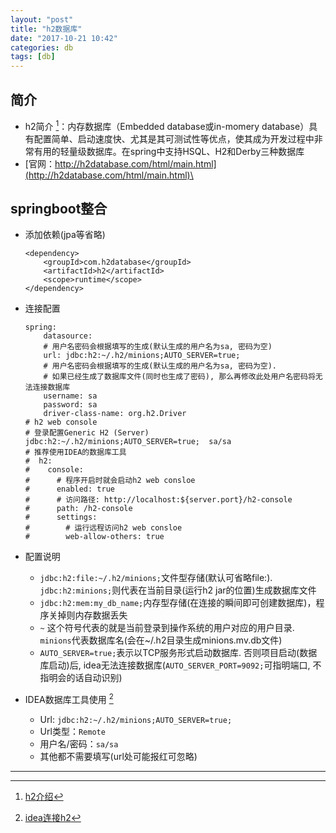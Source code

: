 ```yaml
---
layout: "post"
title: "h2数据库"
date: "2017-10-21 10:42"
categories: db
tags: [db]
---
```


## 简介

- h2简介 [^1]：内存数据库（Embedded database或in-momery database）具有配置简单、启动速度快、尤其是其可测试性等优点，使其成为开发过程中非常有用的轻量级数据库。在spring中支持HSQL、H2和Derby三种数据库
- [官网：http://h2database.com/html/main.html](http://h2database.com/html/main.html)\

## springboot整合

- 添加依赖(jpa等省略)

    ```
    <dependency>
        <groupId>com.h2database</groupId>
        <artifactId>h2</artifactId>
        <scope>runtime</scope>
    </dependency>
    ```
- 连接配置

    ```
    spring:
        datasource:
        # 用户名密码会根据填写的生成(默认生成的用户名为sa, 密码为空)
        url: jdbc:h2:~/.h2/minions;AUTO_SERVER=true;
        # 用户名密码会根据填写的生成(默认生成的用户名为sa, 密码为空).
        # 如果已经生成了数据库文件(同时也生成了密码), 那么再修改此处用户名密码将无法连接数据库
        username: sa
        password: sa
        driver-class-name: org.h2.Driver
    # h2 web console
    # 登录配置Generic H2 (Server)  jdbc:h2:~/.h2/minions;AUTO_SERVER=true;  sa/sa
    # 推荐使用IDEA的数据库工具
    #  h2:
    #    console:
    #      # 程序开启时就会启动h2 web consloe
    #      enabled: true
    #      # 访问路径: http://localhost:${server.port}/h2-console
    #      path: /h2-console
    #      settings:
    #        # 运行远程访问h2 web consloe
    #        web-allow-others: true
    ```
- 配置说明
    - `jdbc:h2:file:~/.h2/minions;`文件型存储(默认可省略file:). `jdbc:h2:minions;`则代表在当前目录(运行h2 jar的位置)生成数据库文件
    - `jdbc:h2:mem:my_db_name;`内存型存储(在连接的瞬间即可创建数据库)，程序关掉则内存数据丢失
    - `~` 这个符号代表的就是当前登录到操作系统的用户对应的用户目录. `minions`代表数据库名(会在~/.h2目录生成minions.mv.db文件)
    - `AUTO_SERVER=true;`表示以TCP服务形式启动数据库. 否则项目启动(数据库启动)后, idea无法连接数据库(`AUTO_SERVER_PORT=9092;`可指明端口, 不指明会的话自动识别)
- IDEA数据库工具使用 [^2]
    - Url: `jdbc:h2:~/.h2/minions;AUTO_SERVER=true;`
    - Url类型：`Remote`
    - 用户名/密码：`sa/sa`
    - 其他都不需要填写(url处可能报红可忽略)



---
[^1]: [h2介绍](http://412887952-qq-com.iteye.com/blog/2322756)
[^2]: [idea连接h2](https://stackoverflow.com/questions/31498682/spring-boot-intellij-embedded-database-headache)